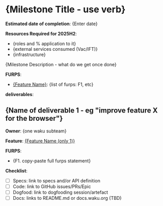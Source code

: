 # {Milestone Title - use verb}

**Estimated date of completion**: {Enter date}

**Resources Required for 2025H2**:
- {roles and % application to it}
- {external services consumed (Vac/IFT)}
- {infrastructure}


{Milestone Description - what do we get once done}

**FURPS**:

- [{Feature Name}]({path/to/furps/file}): {list of furps: F1, etc}

**deliverables**: 

## {Name of deliverable 1 - eg "improve feature X for the browser"}

**Owner**: {one waku subteam}

**Feature**: [{Feature Name (only 1)}]({path/to/furps/file})

**FURPS**:
- {F1. copy-paste full furps statement}

**Checklist**:
- [ ] Specs: link to specs and/or API definition
- [ ] Code: link to GitHub issues/PRs/Epic
- [ ] Dogfood: link to dogfooding session/artefact
- [ ] Docs: links to README.md or docs.waku.org (TBD)